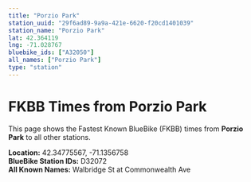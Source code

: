 ```yaml
---
title: "Porzio Park"
station_uuid: "29f6ad89-9a9a-421e-6620-f20cd1401039"
station_name: "Porzio Park"
lat: 42.364119
lng: -71.028767
bluebike_ids: ["A32050"]
all_names: ["Porzio Park"]
type: "station"
---
```


# FKBB Times from Porzio Park

This page shows the Fastest Known BlueBike (FKBB) times from **Porzio Park** to all other stations.

**Location:** 42.34775567, -71.1356758  
**BlueBike Station IDs:** D32072  
**All Known Names:** Walbridge St at Commonwealth Ave

